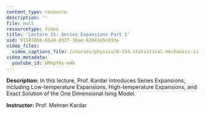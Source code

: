 ```yaml
---
content_type: resource
description: ''
file: null
resourcetype: Video
title: 'Lecture 15: Series Expansions Part 1'
uid: 915878bb-65a9-d32f-36ae-63941e5c033a
video_files:
  video_captions_file: /courses/physics/8-334-statistical-mechanics-ii-statistical-physics-of-fields-spring-2014/video-lectures/lecture-15-series-expansions-part-1/bMnpf0s-mAk.vtt
video_metadata:
  youtube_id: bMnpf0s-mAk
---
```


**Description:** In this lecture, Prof. Kardar introduces Series Expansions, including Low-temperature Expansions, High-temperature Expansions, and Exact Solution of the One Dimensional Ising Model.

**Instructor:** Prof. Mehran Kardar